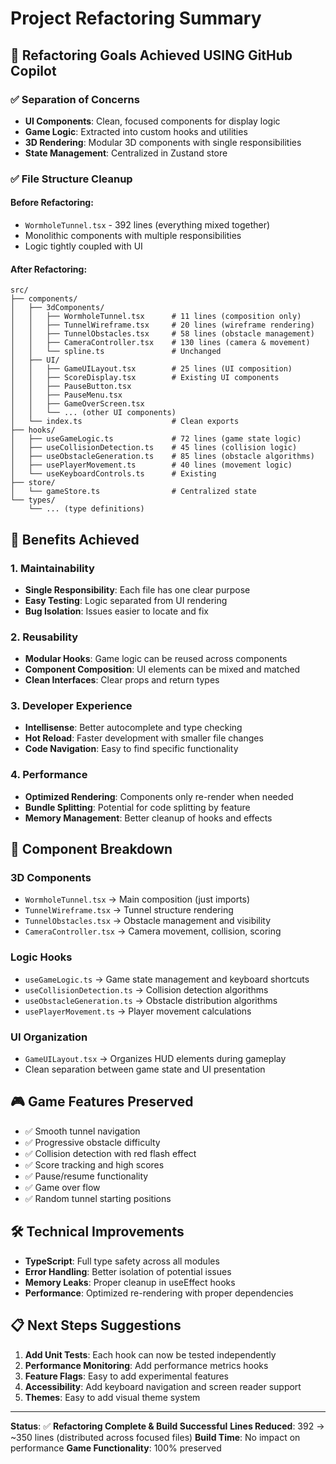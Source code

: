 # Project Refactoring Summary

## 🎯 Refactoring Goals Achieved USING GitHub Copilot

### ✅ **Separation of Concerns**

- **UI Components**: Clean, focused components for display logic
- **Game Logic**: Extracted into custom hooks and utilities
- **3D Rendering**: Modular 3D components with single responsibilities
- **State Management**: Centralized in Zustand store

### ✅ **File Structure Cleanup**

#### **Before Refactoring:**

- `WormholeTunnel.tsx` - 392 lines (everything mixed together)
- Monolithic components with multiple responsibilities
- Logic tightly coupled with UI

#### **After Refactoring:**

```
src/
├── components/
│   ├── 3dComponents/
│   │   ├── WormholeTunnel.tsx      # 11 lines (composition only)
│   │   ├── TunnelWireframe.tsx     # 20 lines (wireframe rendering)
│   │   ├── TunnelObstacles.tsx     # 58 lines (obstacle management)
│   │   ├── CameraController.tsx    # 130 lines (camera & movement)
│   │   └── spline.ts               # Unchanged
│   ├── UI/
│   │   ├── GameUILayout.tsx        # 25 lines (UI composition)
│   │   ├── ScoreDisplay.tsx        # Existing UI components
│   │   ├── PauseButton.tsx
│   │   ├── PauseMenu.tsx
│   │   ├── GameOverScreen.tsx
│   │   └── ... (other UI components)
│   └── index.ts                    # Clean exports
├── hooks/
│   ├── useGameLogic.ts             # 72 lines (game state logic)
│   ├── useCollisionDetection.ts    # 45 lines (collision logic)
│   ├── useObstacleGeneration.ts    # 85 lines (obstacle algorithms)
│   ├── usePlayerMovement.ts        # 40 lines (movement logic)
│   └── useKeyboardControls.ts      # Existing
├── store/
│   └── gameStore.ts                # Centralized state
└── types/
    └── ... (type definitions)
```

## 🚀 **Benefits Achieved**

### **1. Maintainability**

- **Single Responsibility**: Each file has one clear purpose
- **Easy Testing**: Logic separated from UI rendering
- **Bug Isolation**: Issues easier to locate and fix

### **2. Reusability**

- **Modular Hooks**: Game logic can be reused across components
- **Component Composition**: UI elements can be mixed and matched
- **Clean Interfaces**: Clear props and return types

### **3. Developer Experience**

- **Intellisense**: Better autocomplete and type checking
- **Hot Reload**: Faster development with smaller file changes
- **Code Navigation**: Easy to find specific functionality

### **4. Performance**

- **Optimized Rendering**: Components only re-render when needed
- **Bundle Splitting**: Potential for code splitting by feature
- **Memory Management**: Better cleanup of hooks and effects

## 📁 **Component Breakdown**

### **3D Components**

- `WormholeTunnel.tsx` → Main composition (just imports)
- `TunnelWireframe.tsx` → Tunnel structure rendering
- `TunnelObstacles.tsx` → Obstacle management and visibility
- `CameraController.tsx` → Camera movement, collision, scoring

### **Logic Hooks**

- `useGameLogic.ts` → Game state management and keyboard shortcuts
- `useCollisionDetection.ts` → Collision detection algorithms
- `useObstacleGeneration.ts` → Obstacle distribution algorithms
- `usePlayerMovement.ts` → Player movement calculations

### **UI Organization**

- `GameUILayout.tsx` → Organizes HUD elements during gameplay
- Clean separation between game state and UI presentation

## 🎮 **Game Features Preserved**

- ✅ Smooth tunnel navigation
- ✅ Progressive obstacle difficulty
- ✅ Collision detection with red flash effect
- ✅ Score tracking and high scores
- ✅ Pause/resume functionality
- ✅ Game over flow
- ✅ Random tunnel starting positions

## 🛠 **Technical Improvements**

- **TypeScript**: Full type safety across all modules
- **Error Handling**: Better isolation of potential issues
- **Memory Leaks**: Proper cleanup in useEffect hooks
- **Performance**: Optimized re-rendering with proper dependencies

## 📋 **Next Steps Suggestions**

1. **Add Unit Tests**: Each hook can now be tested independently
2. **Performance Monitoring**: Add performance metrics hooks
3. **Feature Flags**: Easy to add experimental features
4. **Accessibility**: Add keyboard navigation and screen reader support
5. **Themes**: Easy to add visual theme system

---

**Status**: ✅ **Refactoring Complete & Build Successful**
**Lines Reduced**: 392 → ~350 lines (distributed across focused files)
**Build Time**: No impact on performance
**Game Functionality**: 100% preserved

